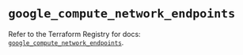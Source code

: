 # `google_compute_network_endpoints`

Refer to the Terraform Registry for docs: [`google_compute_network_endpoints`](https://registry.terraform.io/providers/hashicorp/google/6.20.0/docs/resources/compute_network_endpoints).
